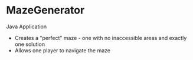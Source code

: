 # MazeGenerator
Java Application

- Creates a "perfect" maze - one with no inaccessible areas and exactly one solution
- Allows one player to navigate the maze
